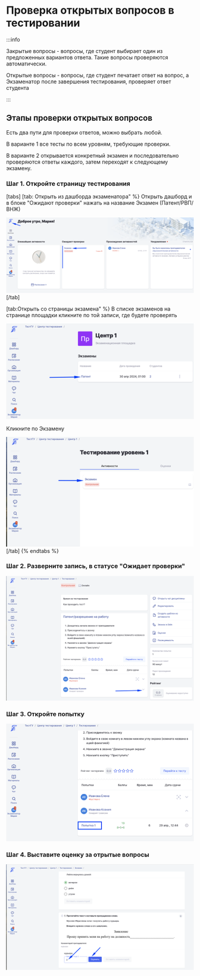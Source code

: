 # Проверка открытых вопросов в тестировании

:::info

Закрытые вопросы - вопросы, где студент выбирает один из предложенных вариантов ответа.  Такие вопросы проверяются автоматически.

Открытые вопросы - вопросы, где студент печатает ответ на вопрос, а Экзаменатор после завершения тестирования, проверяет ответ студента

:::

## &#x20;Этапы проверки открытых вопросов

Есть два пути для проверки ответов, можно выбрать любой.&#x20;

В варианте 1 все тесты по всем уровням, требующие проверки.&#x20;

В варианте 2 открывается конкретный экзамен и последовательно проверяются ответы каждого, затем переходят к следующему экзамену.

### Шаг 1. Откройте страницу тестирования

[tabs]
[tab: Открыть из дашборда экзаменатора" %}
Открыть дашборд и в блоке "Ожидают проверки" нажать на название Экзамен (Патент/РВП/ВНЖ)&#x20;

![](<../.gitbook/assets/image (245).png>)
[/tab]

[tab:Открыть со страницы экзамена" %}
&#x20;В списке экзаменов на странице площадки кликните по  той записи, где будете проверять

![](<../.gitbook/assets/image (246).png>)

Кликните по Экзамену

![](<../.gitbook/assets/image (247).png>)
[/tab]
{% endtabs %}

### Шаг 2. Разверните запись, в статусе "Ожидает проверки"&#x20;

![](<../.gitbook/assets/image (244).png>)

### Шаг 3. Откройте попытку

![](<../.gitbook/assets/image (248).png>)

### Шаг 4. Выставите оценку за отрытые вопросы

![](<../.gitbook/assets/image (249).png>)
